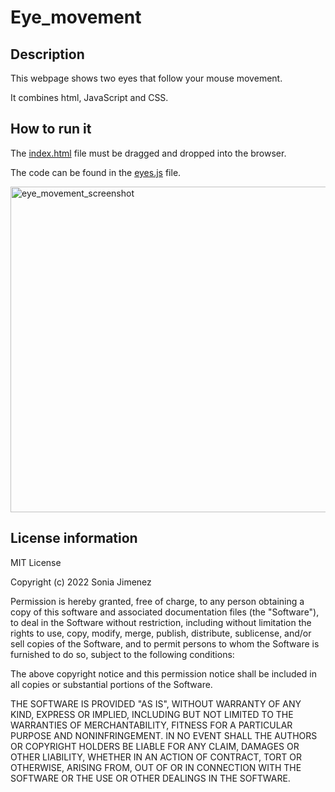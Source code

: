 # Eye_movement 
## Description

This webpage shows two eyes that follow your mouse movement. 

It combines html, JavaScript and CSS.

## How to run it
The [index.html](./https://github.com/Soniajim24/Eye_movement/blob/main/index.html) file must be dragged and dropped into the browser. 

The code can be found in the [eyes.js](https://github.com/Soniajim24/Eye_movement/blob/main/eyes.js) file.

<img width="521" alt="eye_movement_screenshot" src="https://user-images.githubusercontent.com/112973252/206869417-d94276ef-959f-48df-a2f4-67cfd1f983f2.PNG">


## License information
MIT License

Copyright (c) 2022 Sonia Jimenez

Permission is hereby granted, free of charge, to any person obtaining a copy
of this software and associated documentation files (the "Software"), to deal
in the Software without restriction, including without limitation the rights
to use, copy, modify, merge, publish, distribute, sublicense, and/or sell
copies of the Software, and to permit persons to whom the Software is
furnished to do so, subject to the following conditions:

The above copyright notice and this permission notice shall be included in all
copies or substantial portions of the Software.

THE SOFTWARE IS PROVIDED "AS IS", WITHOUT WARRANTY OF ANY KIND, EXPRESS OR
IMPLIED, INCLUDING BUT NOT LIMITED TO THE WARRANTIES OF MERCHANTABILITY,
FITNESS FOR A PARTICULAR PURPOSE AND NONINFRINGEMENT. IN NO EVENT SHALL THE
AUTHORS OR COPYRIGHT HOLDERS BE LIABLE FOR ANY CLAIM, DAMAGES OR OTHER
LIABILITY, WHETHER IN AN ACTION OF CONTRACT, TORT OR OTHERWISE, ARISING FROM,
OUT OF OR IN CONNECTION WITH THE SOFTWARE OR THE USE OR OTHER DEALINGS IN THE
SOFTWARE.
